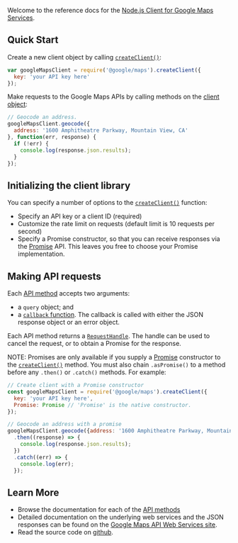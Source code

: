Welcome to the reference docs for the [Node.js Client for Google Maps
Services](https://github.com/googlemaps/google-maps-services-js).


Quick Start
-----------

Create a new client object by calling
[`createClient()`](module-@google_maps.html#.createClient):

```js
var googleMapsClient = require('@google/maps').createClient({
  key: 'your API key here'
});
```

Make requests to the Google Maps APIs by calling methods on the
[client object](GoogleMapsClient.html):

```js
// Geocode an address.
googleMapsClient.geocode({
  address: '1600 Amphitheatre Parkway, Mountain View, CA'
}, function(err, response) {
  if (!err) {
    console.log(response.json.results);
  }
});
```


Initializing the client library
-------------------------------

You can specify a number of options to the
[`createClient()`](module-@google_maps.html#.createClient)
function:
* Specify an API key or a client ID (required)
* Customize the rate limit on requests (default limit is 10 requests per second)
* Specify a Promise constructor, so that you can receive responses via the
  [Promise](https://developer.mozilla.org/en-US/docs/Web/JavaScript/Reference/Global_Objects/Promise)
  API. This leaves you free to choose your Promise implementation.


Making API requests
-------------------

Each [API method](GoogleMapsClient.html) accepts two arguments:
* a `query` object; and
* a [`callback` function](ResponseCallback.html). The callback is called
  with either the JSON response object or an error object.

Each API method returns a [`RequestHandle`](RequestHandle.html). The handle can
be used to cancel the request, or to obtain a Promise for the response.

NOTE: Promises are only available if you supply a
[Promise](https://developer.mozilla.org/en-US/docs/Web/JavaScript/Reference/Global_Objects/Promise)
constructor to the [`createClient()`](module-@google_maps.html#.createClient) method. You must also chain `.asPromise()` to a method before any `.then()` or `.catch()` methods.
For example: 
```js
// Create client with a Promise constructor
const googleMapsClient = require('@google/maps').createClient({
  key: 'your API key here',
  Promise: Promise // 'Promise' is the native constructor.
});

// Geocode an address with a promise
googleMapsClient.geocode({address: '1600 Amphitheatre Parkway, Mountain View, CA'}).asPromise()
  .then((response) => {
    console.log(response.json.results);
  })
  .catch((err) => {
    console.log(err);
  });
 ```


Learn More
----------

* Browse the documentation for each of the
  [API methods](GoogleMapsClient.html)
* Detailed documentation on the underlying web services and the JSON responses can be found on the
  [Google Maps API Web Services site](https://developers.google.com/maps/documentation/webservices/).
* Read the source code on
  [github](https://github.com/googlemaps/google-maps-services-js).
